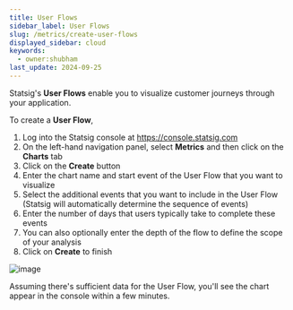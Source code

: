 ```yaml
---
title: User Flows
sidebar_label: User Flows
slug: /metrics/create-user-flows
displayed_sidebar: cloud
keywords:
  - owner:shubham
last_update: 2024-09-25
---
```


Statsig's **User Flows** enable you to visualize customer journeys through your application. 

To create a **User Flow**,
1. Log into the Statsig console at https://console.statsig.com
2. On the left-hand navigation panel, select **Metrics** and then click on the **Charts** tab
3. Click on the **Create** button
4. Enter the chart name and start event of the User Flow that you want to visualize
5. Select the additional events that you want to include in the User Flow (Statsig will automatically determine the sequence of events)
6. Enter the number of days that users typically take to complete these events
7. You can also optionally enter the depth of the flow to define the scope of your analysis 
8. Click on **Create** to finish

  ![image](https://user-images.githubusercontent.com/1315028/141128226-097e2441-e5ee-4e8d-8725-6d57d3fdeb83.png)

Assuming there's sufficient data for the User Flow, you'll see the chart appear in the console within a few minutes. 
